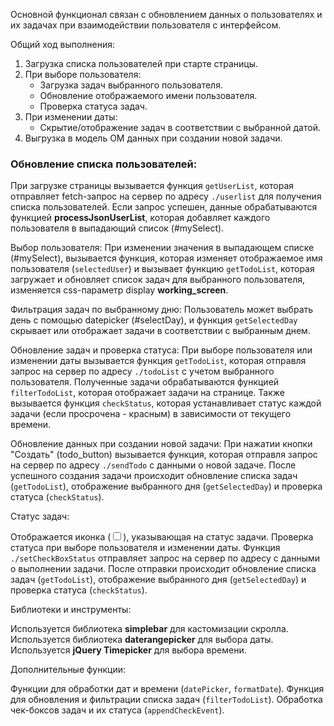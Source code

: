 Основной функционал связан с обновлением данных о пользователях и их задачах при взаимодействии пользователя с интерфейсом.

Общий ход выполнения:

1. Загрузка списка пользователей при старте страницы.
2. При выборе пользователя:
    - Загрузка задач выбранного пользователя.
    - Обновление отображаемого имени пользователя.
    - Проверка статуса задач.
3. При изменении даты:
    - Скрытие/отображение задач в соответствии с выбранной датой.
4. Выгрузка в модель ОМ данных при создании новой задачи.

### Обновление списка пользователей:
При загрузке страницы вызывается функция `getUserList`, которая отправляет fetch-запрос на сервер по адресу `./userlist` для получения списка пользователей. Если запрос успешен, данные обрабатываются функцией **processJsonUserList**, которая добавляет каждого пользователя в выпадающий список (#mySelect).

Выбор пользователя:
При изменении значения в выпадающем списке (#mySelect), вызывается функция, которая изменяет отображаемое имя пользователя (`selectedUser`) и вызывает функцию `getTodoList`, которая загружает и обновляет список задач для выбранного пользователя, изменяется css-параметр display **working_screen**.

Фильтрация задач по выбранному дню:
Пользователь может выбрать день с помощью datepicker (#selectDay), и функция `getSelectedDay` скрывает или отображает задачи в соответствии с выбранным днем.

Обновление задач и проверка статуса:
При выборе пользователя или изменении даты вызывается функция `getTodoList`, которая отправля запрос на сервер по адресу `./todoList` с учетом выбранного пользователя. Полученные задачи обрабатываются функцией `filterTodoList`, которая отображает задачи на странице. Также вызывается функция `checkStatus`, которая устанавливает статус каждой задачи (если просрочена - красным) в зависимости от текущего времени.

Обновление данных при создании новой задачи:
При нажатии кнопки "Создать" (todo_button) вызывается функция, которая отправля запрос на сервер по адресу `./sendTodo` с данными о новой задаче. После успешного создания задачи происходит обновление списка задач (`getTodoList`), отображение выбранного дня (`getSelectedDay`) и проверка статуса (`checkStatus`).

Статус задач:

Отображается иконка (<input type="checkbox">), указывающая на статус задачи.
Проверка статуса при выборе пользователя и изменении даты.
Функция `./setCheckBoxStatus` отправляет запрос на сервер по адресу  с данными о выполнении задачи. После отправки происходит обновление списка задач (`getTodoList`), отображение выбранного дня (`getSelectedDay`) и проверка статуса (`checkStatus`).

Библиотеки и инструменты:

Используется библиотека **simplebar** для кастомизации скролла.
Используется библиотека **daterangepicker** для выбора даты.
Используется **jQuery Timepicker** для выбора времени.

Дополнительные функции:

Функции для обработки дат и времени (`datePicker`, `formatDate`).
Функция для обновления и фильтрации списка задач (`filterTodoList`).
Обработка чек-боксов задач и их статуса (`appendCheckEvent`).
